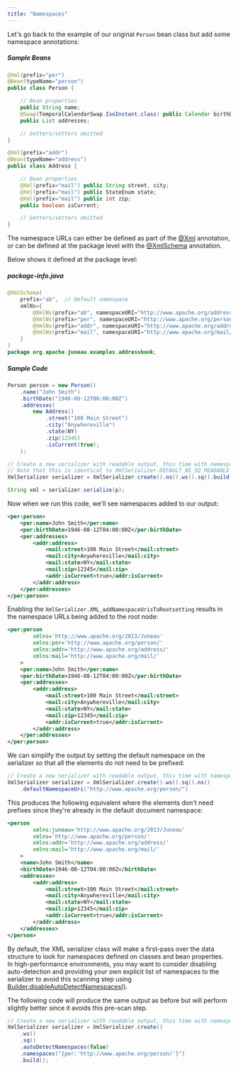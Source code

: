```yaml
---
title: "Namespaces"
---
```


Let's go back to the example of our original `Person` bean class but add some namespace annotations:

##### Sample Beans

```java
@Xml(prefix="per")
@Bean(typeName="person")
public class Person {

    // Bean properties
    public String name;
    @Swap(TemporalCalendarSwap.IsoInstant.class) public Calendar birthDate;
    public List addresses;

    // Getters/setters omitted
}

@Xml(prefix="addr")
@Bean(typeName="address")
public class Address {

    // Bean properties
    @Xml(prefix="mail") public String street, city;
    @Xml(prefix="mail") public StateEnum state;
    @Xml(prefix="mail") public int zip;
    public boolean isCurrent;

    // Getters/setters omitted
}
```

The namespace URLs can either be defined as part of the [@Xml]({{API_DOCS}}/org/apache/juneau/xml/annotation/Xml.html)
annotation, or can be defined at the package level with the [@XmlSchema]({{API_DOCS}}/org/apache/juneau/xml/annotation/XmlSchema.html) annotation.

Below shows it defined at the package level:

##### package-info.java

```java
@XmlSchema(
    prefix="ab",  // Default namespace
    xmlNs={
        @XmlNs(prefix="ab", namespaceURI="http://www.apache.org/addressBook/"),
        @XmlNs(prefix="per", namespaceURI="http://www.apache.org/person/"),
        @XmlNs(prefix="addr", namespaceURI="http://www.apache.org/address/"),
        @XmlNs(prefix="mail", namespaceURI="http://www.apache.org/mail/")
    }
)
package org.apache.juneau.examples.addressbook;
```

##### Sample Code

```java
Person person = new Person()
    .name("John Smith")
    .birthDate("1946-08-12T00:00:00Z")
    .addresses(
        new Address()
            .street("100 Main Street")
            .city("Anywhereville")
            .state(NY)
            .zip(12345)
            .isCurrent(true);
    );

// Create a new serializer with readable output, this time with namespaces enabled.
// Note that this is identical to XmlSerializer.DEFAULT_NS_SQ_READABLE.
XmlSerializer serializer = XmlSerializer.create().ns().ws().sq().build();

String xml = serializer.serialize(p);
```

Now when we run this code, we'll see namespaces added to our output:

```xml
<per:person>
    <per:name>John Smith</per:name>
    <per:birthDate>1946-08-12T04:00:00Z</per:birthDate>
    <per:addresses>
        <addr:address>
            <mail:street>100 Main Street</mail:street>
            <mail:city>Anywhereville</mail:city>
            <mail:state>NY</mail:state>
            <mail:zip>12345</mail:zip>
            <addr:isCurrent>true</addr:isCurrent>
        </addr:address>
    </per:addresses>
</per:person>
```

Enabling the `XmlSerializer.XML_addNamespaceUrisToRootsetting` results in the namespace URLs being added to the root
node:

```xml
<per:person
        xmlns='http://www.apache.org/2013/Juneau'
        xmlns:per='http://www.apache.org/person/'
        xmlns:addr='http://www.apache.org/address/'
        xmlns:mail='http://www.apache.org/mail/'
    >
    <per:name>John Smith</per:name>
    <per:birthDate>1946-08-12T04:00:00Z</per:birthDate>
    <per:addresses>
        <addr:address>
            <mail:street>100 Main Street</mail:street>
            <mail:city>Anywhereville</mail:city>
            <mail:state>NY</mail:state>
            <mail:zip>12345</mail:zip>
            <addr:isCurrent>true</addr:isCurrent>
        </addr:address>
    </per:addresses>
</per:person>
```


We can simplify the output by setting the default namespace on the serializer so that all the elements do not need to be
prefixed:

```java
// Create a new serializer with readable output, this time with namespaces enabled.
XmlSerializer serializer = XmlSerializer.create().ws().sq().ns()
    .defaultNamespaceUri("http://www.apache.org/person/")

```
This produces the following equivalent where the elements don't need prefixes since they're already in the default
document namespace:

```xml
<person
        xmlns:juneau='http://www.apache.org/2013/Juneau'
        xmlns='http://www.apache.org/person/'
        xmlns:addr='http://www.apache.org/address/'
        xmlns:mail='http://www.apache.org/mail/'
    >
    <name>John Smith</name>
    <birthDate>1946-08-12T04:00:00Z</birthDate>
    <addresses>
        <addr:address>
            <mail:street>100 Main Street</mail:street>
            <mail:city>Anywhereville</mail:city>
            <mail:state>NY</mail:state>
            <mail:zip>12345</mail:zip>
            <addr:isCurrent>true</addr:isCurrent>
        </addr:address>
    </addresses>
</person>
```

By default, the XML serializer class will make a first-pass over the data structure to look for namespaces defined on
classes and bean properties.
In high-performance environments, you may want to consider disabling auto-detection and providing your own explicit list
of namespaces to the serializer to avoid this scanning step using [Builder.disableAutoDetectNamespaces()]({{API_DOCS}}/org/apache/juneau/xml/XmlSerializer/Builder.html#disableAutoDetectNamespaces()).

The following code will produce the same output as before but will perform slightly better since it avoids this pre-scan
step.

```java
// Create a new serializer with readable output, this time with namespaces enabled.
XmlSerializer serializer = XmlSerializer.create()
    .ws()
    .sq()
    .autoDetectNamespaces(false)
    .namespaces("{per:'http://www.apache.org/person/'}")
    .build();
```
